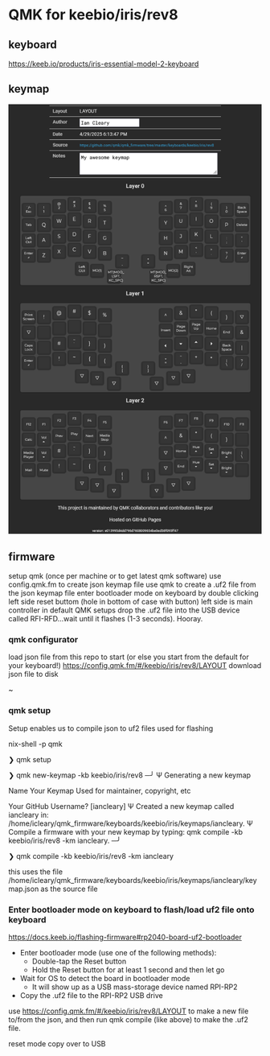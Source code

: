 # QMK for keebio/iris/rev8

## keyboard

https://keeb.io/products/iris-essential-model-2-keyboard

## keymap

![picture of printed keymap from config.qmk.fm website](./keymap.png)

## firmware

setup qmk (once per machine or to get latest qmk software)
use config.qmk.fm to create json keymap file
use qmk to create a .uf2 file from the json keymap file
enter bootloader mode on keyboard by double clicking left side reset buttom (hole in bottom of case with button)
  left side is main controller in default QMK setups
drop the .uf2 file into the USB device called RFI-RFD...wait until it flashes (1-3 seconds). Hooray.

### qmk configurator

load json file from this repo to start (or else you start from the default for your keyboard!)
<https://config.qmk.fm/#/keebio/iris/rev8/LAYOUT>
download json file to disk

~
### qmk setup

Setup enables us to compile json to uf2 files used for flashing

nix-shell -p qmk

❯ qmk setup

❯ qmk new-keymap -kb keebio/iris/rev8                                                                                                                                                    ─╯
Ψ Generating a new keymap


Name Your Keymap
Used for maintainer, copyright, etc

Your GitHub Username?  [iancleary]
Ψ Created a new keymap called iancleary in: /home/icleary/qmk_firmware/keyboards/keebio/iris/keymaps/iancleary.
Ψ Compile a firmware with your new keymap by typing: qmk compile -kb keebio/iris/rev8 -km iancleary.                                                                                                                                                    ─╯

❯ qmk compile -kb keebio/iris/rev8 -km iancleary

this uses the file /home/icleary/qmk_firmware/keyboards/keebio/iris/keymaps/iancleary/keymap.json as the source file

### Enter bootloader mode on keyboard to flash/load uf2 file onto keyboard

<https://docs.keeb.io/flashing-firmware#rp2040-board-uf2-bootloader>

- Enter bootloader mode (use one of the following methods):
  - Double-tap the Reset button
  - Hold the Reset button for at least 1 second and then let go
- Wait for OS to detect the board in bootloader mode
  - It will show up as a USB mass-storage device named RPI-RP2
- Copy the .uf2 file to the RPI-RP2 USB drive







use <https://config.qmk.fm/#/keebio/iris/rev8/LAYOUT> to make a new file to/from the json, and then run qmk compile (like above) to make the .uf2 file.

reset mode
copy over to USB
